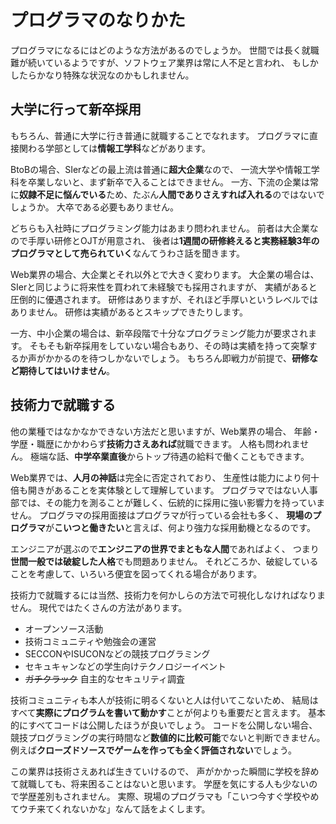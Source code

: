 # プログラマのなりかた

プログラマになるにはどのような方法があるのでしょうか。
世間では長く就職難が続いているようですが、ソフトウェア業界は常に人不足と言われ、
もしかしたらかなり特殊な状況なのかもしれません。

## 大学に行って新卒採用

もちろん、普通に大学に行き普通に就職することでなれます。
プログラマに直接関わる学部としては**情報工学科**などがあります。

BtoBの場合、SIerなどの最上流は普通に**超大企業**なので、
一流大学や情報工学科を卒業しないと、まず新卒で入ることはできません。
一方、下流の企業は常に**奴隷不足に悩んでいる**ため、たぶん**人間でありさえすれば入れる**のではないでしょうか。
大卒である必要もありません。

どちらも入社時にプログラミング能力はあまり問われません。
前者は大企業なので手厚い研修とOJTが用意され、
後者は**1週間の研修終えると実務経験3年のプログラマとして売られていく**なんてうわさ話を聞きます。

Web業界の場合、大企業とそれ以外とで大きく変わります。
大企業の場合は、SIerと同じように将来性を買われて未経験でも採用されますが、
実績があると圧倒的に優遇されます。
研修はありますが、それほど手厚いというレベルではありません。
研修は実績があるとスキップできたりします。

一方、中小企業の場合は、新卒段階で十分なプログラミング能力が要求されます。
そもそも新卒採用をしていない場合もあり、その時は実績を持って突撃するか声がかかるのを待つしかないでしょう。
もちろん即戦力が前提で、**研修など期待してはいけません**。

## 技術力で就職する

他の業種ではなかなかできない方法だと思いますが、Web業界の場合、
年齢・学歴・職歴にかかわらず**技術力さえあれば**就職できます。
人格も問われません。
極端な話、**中学卒業直後**からトップ待遇の給料で働くこともできます。

Web業界では、**人月の神話**は完全に否定されており、
生産性は能力により何十倍も開きがあることを実体験として理解しています。
プログラマではない人事部では、その能力を測ることが難しく、伝統的に採用に強い影響力を持っていません。
プログラマの採用面接はプログラマが行っている会社も多く、
**現場のプログラマ**が**こいつと働きたい**と言えば、何より強力な採用動機となるのです。

エンジニアが選ぶので**エンジニアの世界でまともな人間**であればよく、
つまり**世間一般では破綻した人格**でも問題ありません。
それどころか、破綻していることを考慮して、いろいろ便宜を図ってくれる場合があります。

技術力で就職するには当然、技術力を何かしらの方法で可視化しなければなりません。
現代ではたくさんの方法があります。

- オープンソース活動
- 技術コミュニティや勉強会の運営
- SECCONやISUCONなどの競技プログラミング
- セキュキャンなどの学生向けテクノロジーイベント
- ~~ガチクラック~~ 自主的なセキュリティ調査

技術コミュニティも本人が技術に明るくないと人は付いてこないため、
結局はすべて**実際にプログラムを書いて動かす**ことが何よりも重要だと言えます。
基本的にすべてコードは公開したほうが良いでしょう。
コードを公開しない場合、競技プログラミングの実行時間など**数値的に比較可能**でないと判断できません。
例えば**クローズドソースでゲームを作っても全く評価されない**でしょう。

この業界は技術さえあれば生きていけるので、
声がかかった瞬間に学校を辞めて就職しても、将来困ることはないと思います。
学歴を気にする人も少ないので学歴差別もされません。
実際、現場のプログラマも「こいつ今すぐ学校やめてウチ来てくれないかな」なんて話をよくします。
